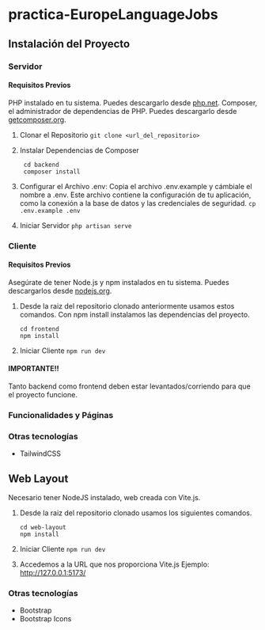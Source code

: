 # practica-EuropeLanguageJobs

## Instalación del Proyecto

### Servidor
#### Requisitos Previos
PHP instalado en tu sistema. Puedes descargarlo desde [php.net](https://www.php.net/).
Composer, el administrador de dependencias de PHP. Puedes descargarlo desde [getcomposer.org](https://getcomposer.org/).
1. Clonar el Repositorio
   ```git clone <url_del_repositorio>```

2. Instalar Dependencias de Composer
   ```
    cd backend
    composer install
    ```
3. Configurar el Archivo .env:
    Copia el archivo .env.example y cámbiale el nombre a .env. Este archivo contiene la configuración de tu aplicación, como la conexión a la base de datos y las credenciales de seguridad.
    ```cp .env.example .env```

4. Iniciar Servidor
   ```php artisan serve```

### Cliente
#### Requisitos Previos
Asegúrate de tener Node.js y npm instalados en tu sistema. Puedes descargarlos desde [nodejs.org](https://nodejs.org/en).
1. Desde la raiz del repositorio clonado anteriormente usamos estos comandos. Con npm install instalamos las dependencias del proyecto.
   ```
   cd frontend
   npm install
   ```
2. Iniciar Cliente
   ```npm run dev```

#### IMPORTANTE!!
Tanto backend como frontend deben estar levantados/corriendo para que el proyecto funcione.

### Funcionalidades y Páginas


### Otras tecnologías
   - TailwindCSS

## Web Layout
Necesario tener NodeJS instalado, web creada con Vite.js.

1. Desde la raiz del repositorio clonado usamos los siguientes comandos.
   ```
   cd web-layout
   npm install
   ```
2. Iniciar Cliente
   ```npm run dev```

3. Accedemos a la URL que nos proporciona Vite.js
   Ejemplo: http://127.0.0.1:5173/

### Otras tecnologías
   - Bootstrap
   - Bootstrap Icons